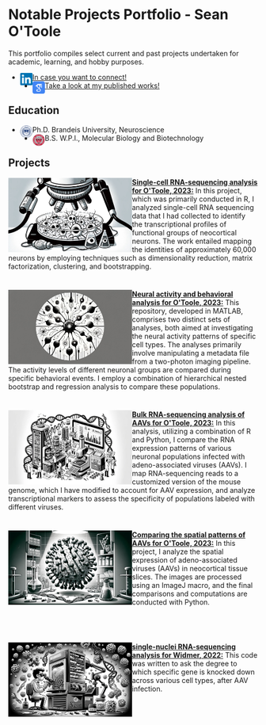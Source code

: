 # Notable Projects Portfolio - Sean O'Toole
This portfolio compiles select current and past projects undertaken for academic, learning, and hobby purposes.

- <img align="left" width="25" height="25" src="https://github.com/sean-otoole/portfolio/blob/main/images/linkedIn_logo.png">[In case you want to connect!](https://ch.linkedin.com/in/sean-o-toole-662a16176)
- <img align="left" width="25" height="25" src="https://github.com/sean-otoole/portfolio/blob/main/images/google_scholar_logo.png"> [Take a look at my published works!](https://scholar.google.com/citations?user=KXvfb1kAAAAJ&hl=en&oi=ao)

## Education
- <img align="left" width="25" height="25" src="https://github.com/sean-otoole/portfolio/blob/main/images/brandeis_seal.png">Ph.D. Brandeis University, Neuroscience
- <img align="left" width="25" height="25" src="https://github.com/sean-otoole/portfolio/blob/main/images/WPI_seal.png">B.S. W.P.I., Molecular Biology and Biotechnology
  

## Projects

<img align="left" width="250" height="150" src="https://github.com/sean-otoole/portfolio/blob/main/images/single_cell_analysis.jpg"> **[Single-cell RNA-sequencing analysis for O'Toole, 2023:](https://github.com/sean-otoole/scell_otoole_2023)**
In this project, which was primarily conducted in R, I analyzed single-cell RNA sequencing data that I had collected to identify the transcriptional profiles of functional groups of neocortical neurons. The work entailed mapping the identities of approximately 60,000 neurons by employing techniques such as dimensionality reduction, matrix factorization, clustering, and bootstrapping.
<br>
#

<img align="left" width="250" height="150" src="https://github.com/sean-otoole/portfolio/blob/main/images/neural_activity.jpg"> **[Neural activity and behavioral analysis for O'Toole, 2023:](https://github.com/sean-otoole/2p_neural_activity_otoole_2023)**
This repository, developed in MATLAB, comprises two distinct sets of analyses, both aimed at investigating the neural activity patterns of specific cell types. The analyses primarily involve manipulating a metadata file from a two-photon imaging pipeline. The activity levels of different neuronal groups are compared during specific behavioral events. I employ a combination of hierarchical nested bootstrap and regression analysis to compare these populations.
<br>

#

<img align="left" width="250" height="150" src="https://github.com/sean-otoole/portfolio/blob/main/images/bulk_RNA_sequencing.jpg"> **[Bulk RNA-sequencing analysis of AAVs for O'Toole, 2023:](https://github.com/sean-otoole/bulk_RNA_seq_otoole_2023)**
In this analysis, utilizing a combination of R and Python, I compare the RNA expression patterns of various neuronal populations infected with adeno-associated viruses (AAVs). I map RNA-sequencing reads to a customized version of the mouse genome, which I have modified to account for AAV expression, and analyze transcriptional markers to assess the specificity of populations labeled with different viruses.
<br>

#

<img align="left" width="250" height="150" src="https://github.com/sean-otoole/portfolio/blob/main/images/aav_histology_image.jpg"> **[Comparing the spatial patterns of AAVs for O'Toole, 2023:](https://github.com/sean-otoole/aav_histology_otoole_2023)**
In this project, I analyze the spatial expression of adeno-associated viruses (AAVs) in neocortical tissue slices. The images are processed using an ImageJ macro, and the final comparisons and computations are conducted with Python.
<br>
<br>
<br>

#

<img align="left" width="250" height="150" src="https://github.com/sean-otoole/portfolio/blob/main/images/single_nuclei_sequencing.jpg"> **[single-nuclei RNA-sequencing analysis for Widmer, 2022:](https://github.com/sean-otoole/single_nuclei_seq_widmer_2022)** 
This code was written to ask the degree to which specific gene is knocked down across various cell types, after AAV infection.
<br>
<br>
<br>
<br>

#



<br />

<!--

-->
